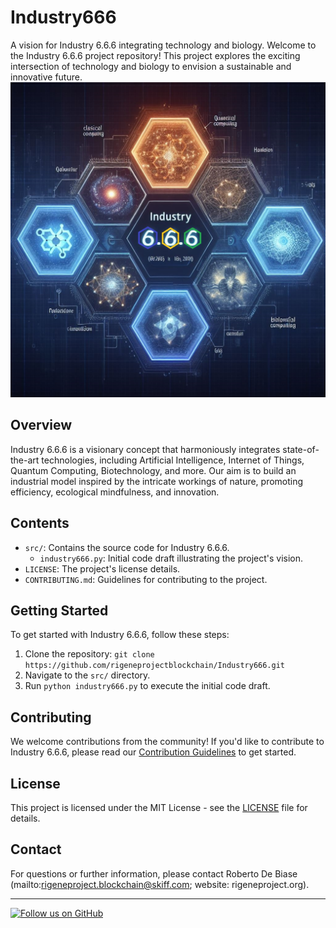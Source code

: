 # Industry666
A vision for Industry 6.6.6 integrating technology and biology.
Welcome to the Industry 6.6.6 project repository! This project explores the exciting intersection of technology and biology to envision a sustainable and innovative future.
![Industry 6.6.6 Logo](https://github.com/rigeneprojectblockchain/Industry666/blob/main/industry%206.6.6.jpg)


## Overview

Industry 6.6.6 is a visionary concept that harmoniously integrates state-of-the-art technologies, including Artificial Intelligence, Internet of Things, Quantum Computing, Biotechnology, and more. Our aim is to build an industrial model inspired by the intricate workings of nature, promoting efficiency, ecological mindfulness, and innovation.

## Contents

- `src/`: Contains the source code for Industry 6.6.6.
  - `industry666.py`: Initial code draft illustrating the project's vision.
- `LICENSE`: The project's license details.
- `CONTRIBUTING.md`: Guidelines for contributing to the project.

## Getting Started

To get started with Industry 6.6.6, follow these steps:

1. Clone the repository: `git clone https://github.com/rigeneprojectblockchain/Industry666.git`
2. Navigate to the `src/` directory.
3. Run `python industry666.py` to execute the initial code draft.

## Contributing

We welcome contributions from the community! If you'd like to contribute to Industry 6.6.6, please read our [Contribution Guidelines](CONTRIBUTING.md) to get started.

## License

This project is licensed under the MIT License - see the [LICENSE](LICENSE) file for details.

## Contact

For questions or further information, please contact Roberto De Biase (mailto:rigeneproject.blockchain@skiff.com; website: rigeneproject.org).

---

[![Follow us on GitHub](https://img.shields.io/github/followers/rigeneprojectblockchain.svg?style=social&label=Follow&maxAge=2592000)](https://github.com/rigeneprojectblockchain)
